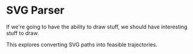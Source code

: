 # SVG Parser

If we're going to have the ability to draw stuff, we should
have interesting stuff to draw.

This explores converting SVG paths into feasible trajectories.